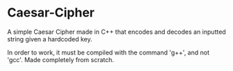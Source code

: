 # Caesar-Cipher
A simple Caesar Cipher made in C++ that encodes and decodes an inputted string given a hardcoded key.

In order to work, it must be compiled with the command 'g++', and not 'gcc'.
Made completely from scratch.
